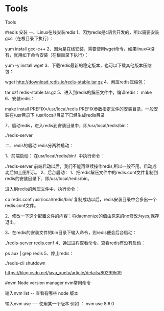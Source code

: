 # Tools
Tools

#redis 安装
一、Linux在线安装redis
1、因为redis是c语言开发的，所以需要安装gcc（在根目录下执行）：

yum install gcc-c++
2、因为是在线安装，需要使用wget命令，如果linux中没有，就用如下命令安装（在根目录下执行）：

yum -y install wget
3、下载redis最新的稳定版本，也可以下载其他版本压缩包：

wget http://download.redis.io/redis-stable.tar.gz
4、解压redis压缩包：

tar xzf redis-stable.tar.gz
5、进入到redis的解压文件中，编译redis：
make
6、安装redis：

make install PREFIX=/usr/local/redis
PREFIX参数指定文件的安装目录，一般安装在/usr目录下
/usr/local/目录下已经生成redis目录

7、启动redis，进入redis到安装目录中，即/usr/local/redis/bin：

./redis-server

二、redis的启动
redis分两种启动：

1、前端启动：
在usr/local/redis/bin/  中执行命令：

./redis-server
前端启动以后，我们不能再继续操作redis,所以一般不用。启动成功后如上图所示。
2、后台启动：
1、把redis解压文件中的redis.conf文件复制到redis的安装目录下，即/usr/local/redis/bin。

进入到redis的解压文件中，执行命令：

cp redis.conf /usr/local/redis/bin/
复制成功以后，redis安装目录中会多出一个redis.conf文件。

2、修改一下这个配置文件的内容：将daemonize的值由原来的no修改为yes,保存退出。

3、在redis的安装文件的bin目录下输入命令，则redis便会后台启动：

./redis-server redis.conf
4、通过进程查看命令，查看redis有没有启动：

ps aux | grep redis
5、停止redis：

./redis-cli shutdown

https://blog.csdn.net/java_xuetu/article/details/80299509


#nvm Node version manager
nvm常用命令

输入nvm list -- 查看有哪些 node 版本

输入nvm use --- 使用某一个版本 例如 ： nvm use 8.6.0

